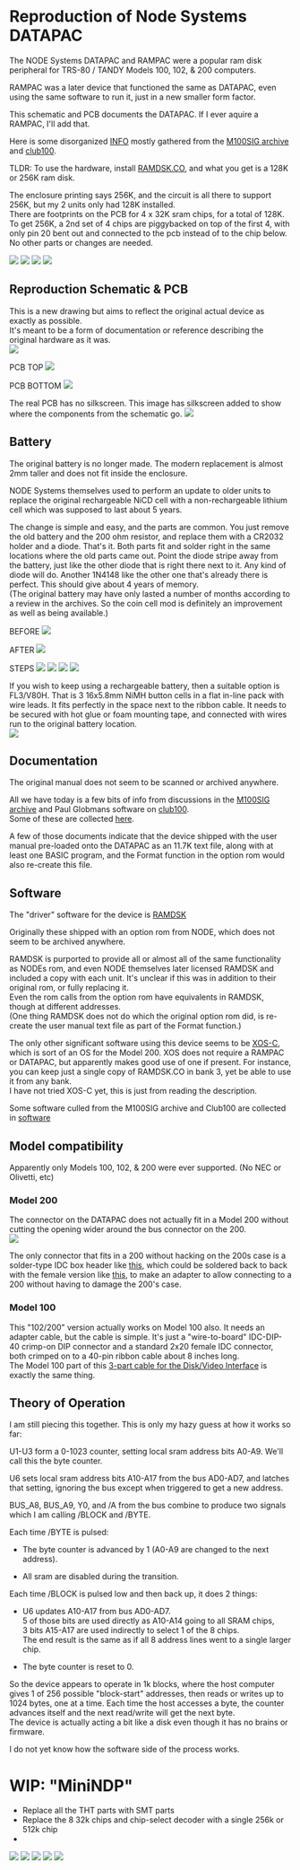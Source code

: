 # Reproduction of Node Systems DATAPAC

The NODE Systems DATAPAC and RAMPAC were a popular ram disk peripheral for TRS-80 / TANDY Models 100, 102, & 200 computers.

RAMPAC was a later device that functioned the same as DATAPAC, even using the same software to run it, just in a new smaller form factor.

This schematic and PCB documents the DATAPAC. If I ever aquire a RAMPAC, I'll add that.

Here is some disorganized [INFO](software/) mostly gathered from the [M100SIG archive](https://github.com/LivingM100SIG/Living_M100SIG) and [club100](http://www.club100.org).

TLDR: To use the hardware, install [RAMDSK.CO](software/RAMDSK/), and what you get is a 128K or 256K ram disk.

The enclosure printing says 256K, and the circuit is all there to support 256K, but my 2 units only had 128K installed.  
There are footprints on the PCB for 4 x 32K sram chips, for a total of 128K.  
To get 256K, a 2nd set of 4 chips are piggybacked on top of the first 4, with only pin 20 bent out and connected to the pcb instead of to the chip below.  
No other parts or changes are needed.

![](REF/NODE_DATAPAC_256K_1.jpg)
![](REF/NODE_DATAPAC_256K_2.jpg)
![](REF/NODE_DATAPAC_256K_3.jpg)
![](REF/NODE_DATAPAC_256K_4.jpg)

## Reproduction Schematic & PCB
This is a new drawing but aims to reflect the original actual device as exactly as possible.  
It's meant to be a form of documentation or reference describing the original hardware as it was.  
![](PCB/out/NODE_DATAPAC_256K_historical.svg)

PCB TOP
![](PCB/out/NODE_DATAPAC_256K_historical_top.jpg)

PCB BOTTOM
![](PCB/out/NODE_DATAPAC_256K_historical_bottom.jpg)

The real PCB has no silkscreen. This image has silkscreen added to show where the components from the schematic go.
![](PCB/out/NODE_DATAPAC_256K_historical_top_annotated.jpg)


<!-- 
## New Schematic & PCB
This aims to be a functional replacement and will change over time to use newer parts.  
Currently still uses all the same main chips as the original. Changes so far are that many of the traces are rerouted, coin cell battery, decoupling caps, ground pours, silkscreen.  
Pending TODO items: Change the BUS connection to use a removable cable, and flip the pinout so that the computer end of the cable can use a connector that actually fits in a 200.
![](PCB/out/NODE_DATAPAC_256K_bkw0.svg)
![](PCB/out/NODE_DATAPAC_256K_bkw0_top.jpg)
![](PCB/out/NODE_DATAPAC_256K_bkw0_bottom.jpg)
![](PCB/out/NODE_DATAPAC_256K_bkw0_1.jpg)
![](PCB/out/NODE_DATAPAC_256K_bkw0_2.jpg)
-->

## Battery
The original battery is no longer made. The modern replacement is almost 2mm taller and does not fit inside the enclosure.

NODE Systems themselves used to perform an update to older units to replace the original rechargeable NiCD cell with a non-rechargeable lithium cell which was supposed to last about 5 years.

The change is simple and easy, and the parts are common. You just remove the old battery and the 200 ohm resistor, and replace them with a CR2032 holder and a diode. That's it. Both parts fit and solder right in the same locations where the old parts came out. Point the diode stripe away from the battery, just like the other diode that is right there next to it. Any kind of diode will do. Another 1N4148 like the other one that's already there is perfect.
This should give about 4 years of memory.  
(The original battery may have only lasted a number of months according to a review in the archives. So the coin cell mod is definitely an improvement as well as being available.)

BEFORE
![](PCB/out/NODE_DATAPAC_256K_batt_mod_before.jpg)

AFTER
![](PCB/out/NODE_DATAPAC_256K_batt_mod_after.jpg)

STEPS
![](PCB/out/NODE_DATAPAC_256K_batt_mod_01.jpg)
![](PCB/out/NODE_DATAPAC_256K_batt_mod_02.jpg)
![](PCB/out/NODE_DATAPAC_256K_batt_mod_03.jpg)
![](PCB/out/NODE_DATAPAC_256K_batt_mod_04.jpg)


If you wish to keep using a rechargeable battery, then a suitable option is FL3/V80H. That is 3 16x5.8mm NiMH button cells in a flat in-line pack with wire leads. It fits perfectly in the space next to the ribbon cable. It needs to be secured with hot glue or foam mounting tape, and connected with wires run to the original battery location.  
![](REF/fl3v80h_placement.jpg)

## Documentation
The original manual does not seem to be scanned or archived anywhere.

All we have today is a few bits of info from discussions in the [M100SIG archive](https://github.com/LivingM100SIG/Living_M100SIG) and Paul Globmans software on [club100](http://www.club100.org/library/libpg.html).  
Some of these are collected [here](software).

A few of those documents indicate that the device shipped with the user manual pre-loaded onto the DATAPAC as an 11.7K text file, along with at least one BASIC program, and the Format function in the option rom would also re-create this file.

## Software
The "driver" software for the device is [RAMDSK](software/RAMDSK/)

Originally these shipped with an option rom from NODE, which does not seem to be archived anywhere.  

RAMDSK is purported to provide all or almost all of the same functionality as NODEs rom, and even NODE themselves later licensed RAMDSK and included a copy with each unit. It's unclear if this was in addition to their original rom, or fully replacing it.  
Even the rom calls from the option rom have equivalents in RAMDSK, though at different addresses.  
(One thing RAMDSK does not do which the original option rom did, is re-create the user manual text file as part of the Format function.)  

The only other significant software using this device seems to be [XOS-C](http://www.club100.org/library/libpg.html), which is sort of an OS for the Model 200. XOS does not require a RAMPAC or DATAPAC, but apparently makes good use of one if present. For instance, you can keep just a single copy of RAMDSK.CO in bank 3, yet be able to use it from any bank.  
I have not tried XOS-C yet, this is just from reading the description.

Some software culled from the M100SIG archive and Club100 are collected in [software](software)  

## Model compatibility
Apparently only Models 100, 102, & 200 were ever supported. (No NEC or Olivetti, etc)

### Model 200
The connector on the DATAPAC does not actually fit in a Model 200 without cutting the opening wider around the bus connector on the 200.  
![](REF/does_not_fit_model_200.jpg)

The only connector that fits in a 200 without hacking on the 200s case is a solder-type IDC box header like [this](https://www.digikey.com/en/products/detail/sullins-connector-solutions/SBH11-PBPC-D20-ST-BK/1990068),
 which could be soldered back to back with the female version like [this](https://www.digikey.com/en/products/detail/sullins-connector-solutions/SFH11-PBPC-D20-ST-BK/1990093),
 to make an adapter to allow connecting to a 200 without having to damage the 200's case.

### Model 100
This "102/200" version actually works on Model 100 also. It needs an adapter cable, but the cable is simple. It's just a "wire-to-board" IDC-DIP-40 crimp-on DIP connector and a standard 2x20 female IDC connector, both crimped on to a 40-pin ribbon cable about 8 inches long.  
The Model 100 part of this [3-part cable for the Disk/Video Interface](http://tandy.wiki/Disk/Video_Interface:_Cable) is exactly the same thing.

## Theory of Operation
I am still piecing this together. This is only my hazy guess at how it works so far:

U1-U3 form a 0-1023 counter, setting local sram address bits A0-A9. We'll call this the byte counter.

U6 sets local sram address bits A10-A17 from the bus AD0-AD7, and latches that setting, ignoring the bus except when triggered to get a new address.

BUS_A8, BUS_A9, Y0, and /A from the bus combine to produce two signals which I am calling /BLOCK and /BYTE.

Each time /BYTE is pulsed:
* The byte counter is advanced by 1 (A0-A9 are changed to the next address).

* All sram are disabled during the transition.

Each time /BLOCK is pulsed low and then back up, it does 2 things:
* U6 updates A10-A17 from bus AD0-AD7.  
  5 of those bits are used directly as A10-A14 going to all SRAM chips,  
  3 bits A15-A17 are used indirectly to select 1 of the 8 chips.  
  The end result is the same as if all 8 address lines went to a single larger chip.

* The byte counter is reset to 0.

So the device appears to operate in 1k blocks, where the host computer gives 1 of 256 possible "block-start" addresses, then reads or writes up to 1024 bytes, one at a time. Each time the host accesses a byte, the counter advances itself and the next read/write will get the next byte.  
The device is actually acting a bit like a disk even though it has no brains or firmware.

I do not yet know how the software side of the process works.

# WIP: "MiniNDP"
* Replace all the THT parts with SMT parts  
* Replace the 8 32k chips and chip-select decoder with a single 256k or 512k chip  
* 
![](PCB/out/MiniNDP_256.svg)
![](PCB/out/MiniNDP_256_top.jpg)
![](PCB/out/MiniNDP_256_bottom.jpg)
![](PCB/out/MiniNDP_256_1.jpg)
![](PCB/out/MiniNDP_256_2.jpg)
